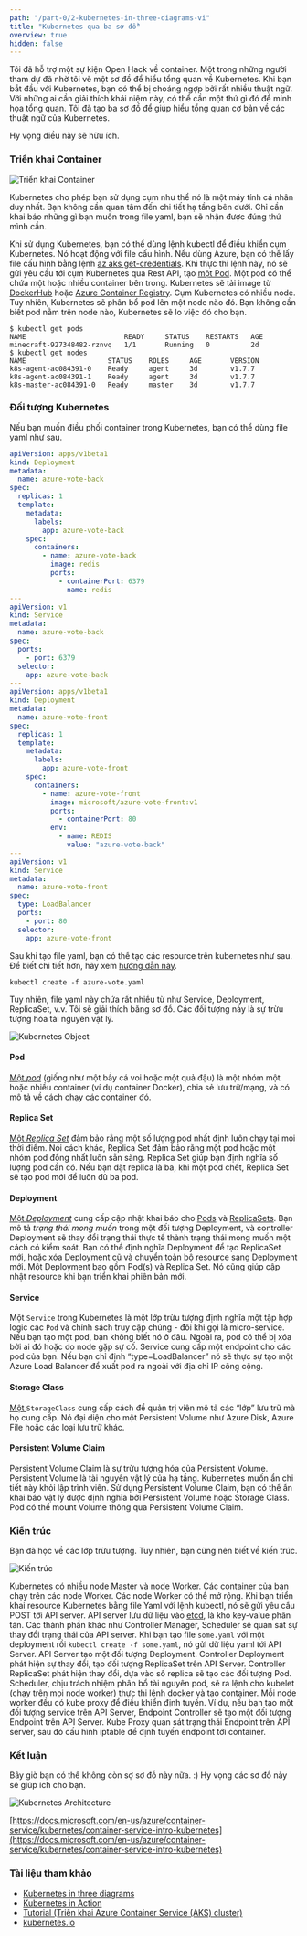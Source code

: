 ```yaml
---
path: "/part-0/2-kubernetes-in-three-diagrams-vi"
title: "Kubernetes qua ba sơ đồ"
overview: true
hidden: false
---
```


Tôi đã hỗ trợ một sự kiện Open Hack về container. Một trong những người tham dự đã nhờ tôi vẽ một sơ đồ để hiểu tổng quan về Kubernetes. Khi bạn bắt đầu với Kubernetes, bạn có thể bị choáng ngợp bởi rất nhiều thuật ngữ. Với những ai cần giải thích khái niệm này, có thể cần một thứ gì đó để minh họa tổng quan. Tôi đã tạo ba sơ đồ để giúp hiểu tổng quan cơ bản về các thuật ngữ của Kubernetes.

Hy vọng điều này sẽ hữu ích.

### Triển khai Container

![Triển khai Container](../img/1.webp)

Kubernetes cho phép bạn sử dụng cụm như thể nó là một máy tính cá nhân duy nhất. Bạn không cần quan tâm đến chi tiết hạ tầng bên dưới. Chỉ cần khai báo những gì bạn muốn trong file yaml, bạn sẽ nhận được đúng thứ mình cần.

Khi sử dụng Kubernetes, bạn có thể dùng lệnh kubectl để điều khiển cụm Kubernetes. Nó hoạt động với file cấu hình. Nếu dùng Azure, bạn có thể lấy file cấu hình bằng lệnh [az aks get-credentials](https://docs.microsoft.com/en-us/cli/azure/aks?view=azure-cli-latest#az_aks_get_credentials). Khi thực thi lệnh này, nó sẽ gửi yêu cầu tới cụm Kubernetes qua Rest API, tạo [một Pod](https://kubernetes.io/docs/concepts/workloads/pods/pod/#what-is-a-pod). Một pod có thể chứa một hoặc nhiều container bên trong. Kubernetes sẽ tải image từ [DockerHub](https://hub.docker.com/) hoặc [Azure Container Registry](https://azure.microsoft.com/nl-nl/services/container-registry/). Cụm Kubernetes có nhiều node. Tuy nhiên, Kubernetes sẽ phân bổ pod lên một node nào đó. Bạn không cần biết pod nằm trên node nào, Kubernetes sẽ lo việc đó cho bạn.

```shell
$ kubectl get pods
NAME                        READY     STATUS    RESTARTS   AGE
minecraft-927348482-rznvq   1/1       Running   0          2d
$ kubectl get nodes
NAME                    STATUS    ROLES     AGE       VERSION
k8s-agent-ac084391-0    Ready     agent     3d        v1.7.7
k8s-agent-ac084391-1    Ready     agent     3d        v1.7.7
k8s-master-ac084391-0   Ready     master    3d        v1.7.7
```

### Đối tượng Kubernetes

Nếu bạn muốn điều phối container trong Kubernetes, bạn có thể dùng file yaml như sau.

```yaml
apiVersion: apps/v1beta1
kind: Deployment
metadata:
  name: azure-vote-back
spec:
  replicas: 1
  template:
    metadata:
      labels:
        app: azure-vote-back
    spec:
      containers:
        - name: azure-vote-back
          image: redis
          ports:
            - containerPort: 6379
              name: redis
---
apiVersion: v1
kind: Service
metadata:
  name: azure-vote-back
spec:
  ports:
    - port: 6379
  selector:
    app: azure-vote-back
---
apiVersion: apps/v1beta1
kind: Deployment
metadata:
  name: azure-vote-front
spec:
  replicas: 1
  template:
    metadata:
      labels:
        app: azure-vote-front
    spec:
      containers:
        - name: azure-vote-front
          image: microsoft/azure-vote-front:v1
          ports:
            - containerPort: 80
          env:
            - name: REDIS
              value: "azure-vote-back"
---
apiVersion: v1
kind: Service
metadata:
  name: azure-vote-front
spec:
  type: LoadBalancer
  ports:
    - port: 80
  selector:
    app: azure-vote-front
```

Sau khi tạo file yaml, bạn có thể tạo các resource trên kubernetes như sau. Để biết chi tiết hơn, hãy xem [hướng dẫn này](https://docs.microsoft.com/en-us/azure/aks/kubernetes-walkthrough).

```shell
kubectl create -f azure-vote.yaml
```

Tuy nhiên, file yaml này chứa rất nhiều từ như Service, Deployment, ReplicaSet, v.v. Tôi sẽ giải thích bằng sơ đồ. Các đối tượng này là sự trừu tượng hóa tài nguyên vật lý.

![Kubernetes Object](../img/2.webp)

#### Pod

[Một _pod_](https://kubernetes.io/docs/concepts/workloads/pods/pod/) (giống như một bầy cá voi hoặc một quả đậu) là một nhóm một hoặc nhiều container (ví dụ container Docker), chia sẻ lưu trữ/mạng, và có mô tả về cách chạy các container đó.

#### Replica Set

[Một _Replica Set_](https://kubernetes.io/docs/concepts/workloads/controllers/replicaset/) đảm bảo rằng một số lượng pod nhất định luôn chạy tại mọi thời điểm. Nói cách khác, Replica Set đảm bảo rằng một pod hoặc một nhóm pod đồng nhất luôn sẵn sàng. Replica Set giúp bạn định nghĩa số lượng pod cần có. Nếu bạn đặt replica là ba, khi một pod chết, Replica Set sẽ tạo pod mới để luôn đủ ba pod.

#### Deployment

[Một _Deployment_](https://kubernetes.io/docs/concepts/workloads/controllers/deployment/) cung cấp cập nhật khai báo cho [Pods](https://kubernetes.io/docs/concepts/workloads/pods/pod/) và [ReplicaSets](https://kubernetes.io/docs/concepts/workloads/controllers/replicaset/). Bạn mô tả _trạng thái mong muốn_ trong một đối tượng Deployment, và controller Deployment sẽ thay đổi trạng thái thực tế thành trạng thái mong muốn một cách có kiểm soát. Bạn có thể định nghĩa Deployment để tạo ReplicaSet mới, hoặc xóa Deployment cũ và chuyển toàn bộ resource sang Deployment mới. Một Deployment bao gồm Pod(s) và Replica Set. Nó cũng giúp cập nhật resource khi bạn triển khai phiên bản mới.

#### Service

Một `Service` trong Kubernetes là một lớp trừu tượng định nghĩa một tập hợp logic các `Pod` và chính sách truy cập chúng - đôi khi gọi là micro-service. Nếu bạn tạo một pod, bạn không biết nó ở đâu. Ngoài ra, pod có thể bị xóa bởi ai đó hoặc do node gặp sự cố. Service cung cấp một endpoint cho các pod của bạn. Nếu bạn chỉ định “type=LoadBalancer” nó sẽ thực sự tạo một Azure Load Balancer để xuất pod ra ngoài với địa chỉ IP công cộng.

#### Storage Class

[Một ](https://kubernetes.io/docs/concepts/storage/storage-classes/)`StorageClass` cung cấp cách để quản trị viên mô tả các “lớp” lưu trữ mà họ cung cấp. Nó đại diện cho một Persistent Volume như Azure Disk, Azure File hoặc các loại lưu trữ khác.

#### Persistent Volume Claim

Persistent Volume Claim là sự trừu tượng hóa của Persistent Volume. Persistent Volume là tài nguyên vật lý của hạ tầng. Kubernetes muốn ẩn chi tiết này khỏi lập trình viên. Sử dụng Persistent Volume Claim, bạn có thể ẩn khai báo vật lý được định nghĩa bởi Persistent Volume hoặc Storage Class. Pod có thể mount Volume thông qua Persistent Volume Claim.

### Kiến trúc

Bạn đã học về các lớp trừu tượng. Tuy nhiên, bạn cũng nên biết về kiến trúc.

![Kiến trúc](../img/3.webp)

Kubernetes có nhiều node Master và node Worker. Các container của bạn chạy trên các node Worker. Các node Worker có thể mở rộng. Khi bạn triển khai resource Kubernetes bằng file Yaml với lệnh kubectl, nó sẽ gửi yêu cầu POST tới API server. API server lưu dữ liệu vào [etcd](https://github.com/coreos/etcd), là kho key-value phân tán. Các thành phần khác như Controller Manager, Scheduler sẽ quan sát sự thay đổi trạng thái của API server. Khi bạn tạo file `some.yaml` với một deployment rồi `kubectl create -f some.yaml`, nó gửi dữ liệu yaml tới API Server. API Server tạo một đối tượng Deployment. Controller Deployment phát hiện sự thay đổi, tạo đối tượng ReplicaSet trên API Server. Controller ReplicaSet phát hiện thay đổi, dựa vào số replica sẽ tạo các đối tượng Pod. Scheduler, chịu trách nhiệm phân bổ tài nguyên pod, sẽ ra lệnh cho kubelet (chạy trên mọi node worker) thực thi lệnh docker và tạo container. Mỗi node worker đều có kube proxy để điều khiển định tuyến. Ví dụ, nếu bạn tạo một đối tượng service trên API Server, Endpoint Controller sẽ tạo một đối tượng Endpoint trên API Server. Kube Proxy quan sát trạng thái Endpoint trên API server, sau đó cấu hình iptable để định tuyến endpoint tới container.

### Kết luận

Bây giờ bạn có thể không còn sợ sơ đồ này nữa. :) Hy vọng các sơ đồ này sẽ giúp ích cho bạn.

![Kubernetes Architecture](../img/4.webp)

[https://docs.microsoft.com/en-us/azure/container-service/kubernetes/container-service-intro-kubernetes](https://docs.microsoft.com/en-us/azure/container-service/kubernetes/container-service-intro-kubernetes)

### Tài liệu tham khảo

- [Kubernetes in three diagrams](https://tsuyoshiushio.medium.com/kubernetes-in-three-diagrams-6aba8432541c)
- [Kubernetes in Action](https://www.manning.com/books/kubernetes-in-action)
- [Tutorial (Triển khai Azure Container Service (AKS) cluster)](https://docs.microsoft.com/en-us/azure/aks/kubernetes-walkthrough)
- [kubernetes.io](https://kubernetes.io/)
